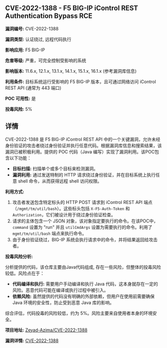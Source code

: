 ## CVE-2022-1388 - F5 BIG-IP iControl REST Authentication Bypass RCE

**漏洞编号:** CVE-2022-1388

**漏洞类型:** 认证绕过, 远程代码执行

**影响应用:** F5 BIG-IP

**危害等级:** 严重，可完全控制受影响的系统

**影响版本:** 11.6.x, 12.1.x, 13.1.x, 14.1.x, 15.1.x, 16.1.x (参考漏洞库信息)

**利用条件:** 目标系统运行受影响的 F5 BIG-IP 版本，且可通过网络访问 iControl REST API (通常为 443 端口)

**POC 可用性:** 是

**投毒风险:** 5%

## 详情

CVE-2022-1388 是 F5 BIG-IP iControl REST API 中的一个关键漏洞，允许未经身份验证的攻击者绕过身份验证并执行任意代码。根据漏洞库信息和搜索结果，该漏洞已被积极利用。提供的 POC 代码（Java 编写）实现了漏洞利用。该POC包含以下功能：

*   **目标扫描:** 扫描单个或多个目标来检测漏洞。
*   **漏洞利用:** 通过发送特制的 HTTP 请求绕过身份验证，并在目标系统上执行任意 shell 命令，从而获得远程 shell 访问权限。

**利用方式:**

1.  攻击者发送包含特定标头的 HTTP POST 请求到 iControl REST API 端点（`/mgmt/tm/util/bash`）。这些标头包括 `X-F5-Auth-Token` 和 `Authorization`，它们被设计用于绕过身份验证检查。
2.  请求的主体包含一个 JSON 对象，该对象指定要执行的命令。在该POC中，`command` 设置为 "run" 并且 `utilCmdArgs` 设置为需要执行的命令。利用了 `mgmt/tm/util/bash` 端点来执行命令。
3.  由于身份验证绕过，BIG-IP 系统会执行请求中的命令，并将结果返回给攻击者。

**投毒风险分析:**

分析提供的代码，该仓库主要由Java代码组成, 存在一些风险，但整体的投毒风险较低。风险点在于：

*   **代码编译和执行:** 需要用户手动编译和执行 Java 代码，这本身就存在一定的风险。恶意代码可能在编译或执行过程中被引入。
*   **依赖风险:** 虽然提供的代码没有明确的外部依赖，但用户在使用前需要确保 Java 环境的安全性，防止受到恶意 Java 库的影响。

综合评估，代码投毒的风险较低，约为 5%。风险主要来自使用者本身的环境安全。


**项目地址:** [Zeyad-Azima/CVE-2022-1388](https://github.com/Zeyad-Azima/CVE-2022-1388)

**漏洞详情:** [CVE-2022-1388](https://nvd.nist.gov/vuln/detail/CVE-2022-1388)